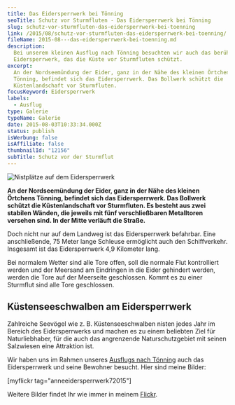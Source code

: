 ```yaml
---
title: Das Eidersperrwerk bei Tönning
seoTitle: Schutz vor Sturmfluten - Das Eidersperrwerk bei Tönning
slug: schutz-vor-sturmfluten-das-eidersperrwerk-bei-toenning
link: /2015/08/schutz-vor-sturmfluten-das-eidersperrwerk-bei-toenning/
fileName: 2015-08---das-eidersperrwerk-bei-toenning.md
description:
  Bei unserem kleinen Ausflug nach Tönning besuchten wir auch das berühmte
  Eidersperrwerk, das die Küste vor Sturmfluten schützt.
excerpt:
  An der Nordseemündung der Eider, ganz in der Nähe des kleinen Örtchens
  Tönning, befindet sich das Eidersperrwerk. Das Bollwerk schützt die
  Küstenlandschaft vor Sturmfluten.
focusKeyword: Eidersperrwerk
labels:
  - Ausflug
type: Galerie
typeName: Galerie
date: 2015-08-03T10:33:34.000Z
status: publish
isWerbung: false
isAffiliate: false
thumbnailId: "12156"
subTitle: Schutz vor der Sturmflut
---
```


![Nistplätze auf dem Eidersperrwerk](http://cardamonchai.com/wp-content/uploads/2015/08/20161111072_b86f62ee14_z-640x427.jpg "Nistplätze auf dem Eidersperrwerk")

<strong>An der Nordseemündung der Eider, ganz in der Nähe des kleinen Örtchens
Tönning, befindet sich das Eidersperrwerk. Das Bollwerk schützt die
Küstenlandschaft vor Sturmfluten. Es besteht aus zwei stabilen Wänden, die
jeweils mit fünf verschließbaren Metalltoren versehen sind. In der Mitte
verläuft die Straße.</strong>

Doch nicht nur auf dem Landweg ist das Eidersperrwerk befahrbar. Eine
anschließende, 75 Meter lange Schleuse ermöglicht auch den Schiffverkehr.
Insgesamt ist das Eidersperrwerk 4,9 Kilometer lang.

Bei normalem Wetter sind alle Tore offen, soll die normale Flut kontrolliert
werden und der Meersand am Eindringen in die Eider gehindert werden, werden die
Tore auf der Meerseite geschlossen. Kommt es zu einer Sturmflut sind alle Tore
geschlossen.

## Küstenseeschwalben am Eidersperrwerk

Zahlreiche Seevögel wie z. B. Küstenseeschwalben nisten jedes Jahr im Bereich
des Eidersperrwerks und machen es zu einem beliebten Ziel für Naturliebhaber,
für die auch das angrenzende Naturschutzgebiet mit seinen Salzwiesen eine
Attraktion ist.

Wir haben uns im Rahmen unseres
[Ausflugs nach Tönning](/2015/07/toenning-an-der-nordsee) auch das
Eidersperrwerk und seine Bewohner besucht. Hier sind meine Bilder:

[myflickr tag="anneeidersperrwerk72015"]

Weitere Bilder findet Ihr wie immer in meinem
[Flickr](https://www.flickr.com/photos/99929697@N07/).

[](/2015/03/die-ultimative-vegane-festivalliste)
